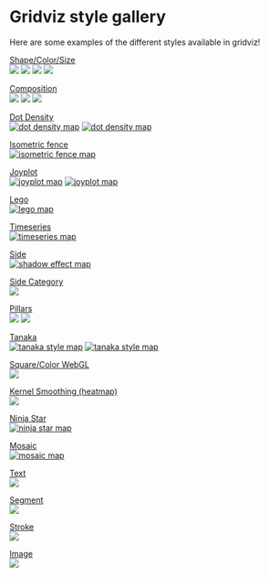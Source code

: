 # Gridviz style gallery

Here are some examples of the different styles available in gridviz!

[Shape/Color/Size](https://eurostat.github.io/gridviz/docs/reference#shapecolorsize-style)  
[![](img/overviews/ov_accessibility.png)](https://eurostat.github.io/gridviz/docs/reference#shapecolorsize-style)
[![](img/overviews/ov_donut.png)](https://eurostat.github.io/gridviz/docs/reference#shapecolorsize-style)
[![](img/overviews/ov_age_balance.png)](https://eurostat.github.io/gridviz/docs/reference#shapecolorsize-style)
[![](img/overviews/ov_popchange.png)](https://eurostat.github.io/gridviz/docs/reference#shapecolorsize-style)

[Composition](https://eurostat.github.io/gridviz/docs/reference#composition-style)  
[![](img/overviews/ov_flag.png)](https://eurostat.github.io/gridviz/docs/reference#composition-style)
[![](img/overviews/ov_piechart.png)](https://eurostat.github.io/gridviz/docs/reference#composition-style)
[![](img/overviews/ov_ring.png)](https://eurostat.github.io/gridviz/docs/reference#composition-style)

[Dot Density](https://eurostat.github.io/gridviz/docs/reference#dot-density-style)  
[![dot density map](img/overviews/ov_dotdensity_random.png)](https://eurostat.github.io/gridviz/docs/reference#dot-density-style)
[![dot density map](img/overviews/ov_dotdensity.png)](https://eurostat.github.io/gridviz/docs/reference#dot-density-style)

[Isometric fence](https://eurostat.github.io/gridviz/docs/reference#isometric-fence-style)  
[![isometric fence map](img/overviews/ov_isofence.png)](https://eurostat.github.io/gridviz/docs/reference#isometric-fence-style)
 
[Joyplot](https://eurostat.github.io/gridviz/docs/reference#joyplot-style)  
[![joyplot map](img/overviews/ov_joyplot_shade.png)](https://eurostat.github.io/gridviz/docs/reference#joyplot-style)
[![joyplot map](img/overviews/ov_joyplot.png)](https://eurostat.github.io/gridviz/docs/reference#joyplot-style)

[Lego](https://eurostat.github.io/gridviz/docs/reference#lego-style)  
[![lego map](img/overviews/ov_lego.png)](https://eurostat.github.io/gridviz/docs/reference#lego-style)

[Timeseries](https://eurostat.github.io/gridviz/docs/reference#time-series-style)  
[![timeseries map](img/overviews/ov_timeseries.png)](https://eurostat.github.io/gridviz/docs/reference#time-series-style)

[Side](https://eurostat.github.io/gridviz/docs/reference#side-style)  
[![shadow effect map](img/overviews/ov_choco.png)](https://eurostat.github.io/gridviz/docs/reference#side-style)

[Side Category](https://eurostat.github.io/gridviz/docs/reference#side-category-style)  
[![](img/overviews/ov_side_cat.png)](https://eurostat.github.io/gridviz/docs/reference#side-category-style)

[Pillars](https://eurostat.github.io/gridviz/docs/reference#pillars-style)  
[![](img/overviews/ov_pillar_simple.png)](https://eurostat.github.io/gridviz/docs/reference#pillars-style)
[![](img/overviews/ov_pillar.png)](https://eurostat.github.io/gridviz/docs/reference#pillars-style)

[Tanaka](https://eurostat.github.io/gridviz/docs/reference#tanaka-style)  
[![tanaka style map](img/overviews/ov_tanaka_dark.png)](https://eurostat.github.io/gridviz/docs/reference#tanaka-style)
[![tanaka style map](img/overviews/ov_tanaka.png)](https://eurostat.github.io/gridviz/docs/reference#tanaka-style)

[Square/Color WebGL](https://eurostat.github.io/gridviz/docs/reference#square-color-webgl-style)  
[![](img/overviews/ov_dark.png)](https://eurostat.github.io/gridviz/docs/reference#square-color-webgl-style)

[Kernel Smoothing (heatmap)](https://eurostat.github.io/gridviz/docs/reference#kernel-smoothing)  
[![](img/overviews/ov_kersmoo.png)](https://eurostat.github.io/gridviz/docs/reference#kernel-smoothing)

[Ninja Star](https://eurostat.github.io/gridviz/docs/reference#ninja-star-style)  
[![ninja star map](img/overviews/ov_ninja.png)](https://eurostat.github.io/gridviz/docs/reference#ninja-star-style)

[Mosaic](https://eurostat.github.io/gridviz/docs/reference#mosaic-style)  
[![mosaic map](img/overviews/ov_mosaic.png)](https://eurostat.github.io/gridviz/docs/reference#mosaic-style)

[Text](https://eurostat.github.io/gridviz/docs/reference#text-style)  
[![](img/overviews/ov_text_elevation.png)](https://eurostat.github.io/gridviz/docs/reference#text-style)

[Segment](https://eurostat.github.io/gridviz/docs/reference#segment-style)  
[![](img/overviews/ov_segment.png)](https://eurostat.github.io/gridviz/docs/reference#segment-style)

[Stroke](https://eurostat.github.io/gridviz/docs/reference#stroke-style)  
[![](img/overviews/ov_stroke.png)](https://eurostat.github.io/gridviz/docs/reference#stroke-style)

[Image](https://eurostat.github.io/gridviz/docs/reference#image-style)  
[![](img/overviews/ov_image_kitten.png)](https://eurostat.github.io/gridviz/docs/reference#image-style)
